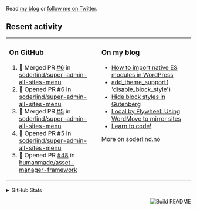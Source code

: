 Read [my blog](https://soderlind.no/) or [follow me on Twitter](https://twitter.com/soderlind).

## Resent activity

<table width="100%" border="0"><tr><td valign="top" width="49%">

### On GitHub

<!--START_SECTION:activity-->
1. 🎉 Merged PR [#6](https://github.com/soderlind/super-admin-all-sites-menu/pull/6) in [soderlind/super-admin-all-sites-menu](https://github.com/soderlind/super-admin-all-sites-menu)
2. 💪 Opened PR [#6](https://github.com/soderlind/super-admin-all-sites-menu/pull/6) in [soderlind/super-admin-all-sites-menu](https://github.com/soderlind/super-admin-all-sites-menu)
3. 🎉 Merged PR [#5](https://github.com/soderlind/super-admin-all-sites-menu/pull/5) in [soderlind/super-admin-all-sites-menu](https://github.com/soderlind/super-admin-all-sites-menu)
4. 💪 Opened PR [#5](https://github.com/soderlind/super-admin-all-sites-menu/pull/5) in [soderlind/super-admin-all-sites-menu](https://github.com/soderlind/super-admin-all-sites-menu)
5. 💪 Opened PR [#48](https://github.com/humanmade/asset-manager-framework/pull/48) in [humanmade/asset-manager-framework](https://github.com/humanmade/asset-manager-framework)
<!--END_SECTION:activity-->

</td><td valign="top" width="49%">

### On my blog

<!-- BLOG:START -->
- [How to import native ES modules in WordPress](https://soderlind.no/how-to-import-native-es-modules-in-wordpress/)
- [add_theme_support&lpar; &#39;disable_block_style&#39;&rpar;](https://soderlind.no/add-theme-support-disable-block-style/)
- [Hide block styles in Gutenberg](https://soderlind.no/hide-block-styles-in-gutenberg/)
- [Local by Flywheel: Using WordMove to mirror sites](https://soderlind.no/local-by-flywheel-using-wordmove-to-mirror-sites/)
- [Learn to code!](https://soderlind.no/learn-to-code/)
<!-- BLOG:END -->

More on [soderlind.no](https://soderlind.no/)
</td></tr></table>

<details>
  <summary>GitHub Stats</summary>

  <img align="left" alt="Soderlind's GitHub Stats" src="https://github-readme-stats-d1emiyjuh.vercel.app/api?username=soderlind&show_icons=true&hide_border=true&count_private=true" />
  <img align="left" alt="Soderlind's Languages Stats" src="https://github-readme-stats-d1emiyjuh.vercel.app/api/top-langs/?username=soderlind" />

</details>

<a href="https://github.com/soderlind/soderlind/actions"><img src="https://github.com/soderlind/soderlind/workflows/Build%20README/badge.svg" align="right" alt="Build README"></a>

